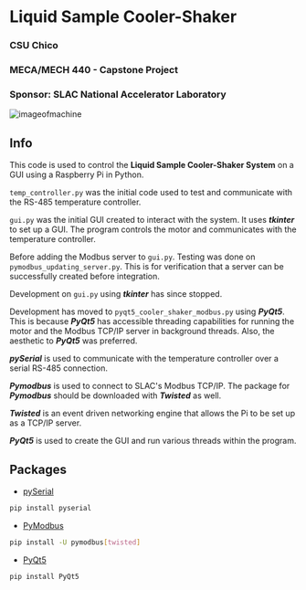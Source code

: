 # Liquid Sample Cooler-Shaker


### CSU Chico
### MECA/MECH 440 - Capstone Project
### Sponsor: SLAC National Accelerator Laboratory
![imageofmachine](https://user-images.githubusercontent.com/31226424/110340390-0cd9ce00-7fde-11eb-8746-3745831877fd.jpg)

## Info
This code is used to control the **Liquid Sample Cooler-Shaker System** on a GUI using a Raspberry Pi in Python.

`temp_controller.py` was the initial code used to test and communicate with the RS-485 temperature controller.

`gui.py` was the initial GUI created to interact with the system. It uses _**tkinter**_ to set up a GUI. The program controls the motor and communicates with the temperature controller.

Before adding the Modbus server to `gui.py`. Testing was done on `pymodbus_updating_server.py`. This is for verification that a server can be successfully created before integration.

Development on `gui.py` using  _**tkinter**_ has since stopped. 

Development has moved to `pyqt5_cooler_shaker_modbus.py` using _**PyQt5**_. This is because _**PyQt5**_ has accessible threading capabilities for running the motor and the Modbus TCP/IP server in background threads. Also, the aesthetic to _**PyQt5**_ was preferred.

_**pySerial**_ is used to communicate with the temperature controller over a serial RS-485 connection.

_**Pymodbus**_ is used to connect to SLAC's Modbus TCP/IP. The package for _**Pymodbus**_ should be downloaded with _**Twisted**_ as well. 

_**Twisted**_ is an event driven networking engine that allows the Pi to be set up as a TCP/IP server.

_**PyQt5**_ is used to create the GUI and run various threads within the program.

## Packages
- [pySerial](https://pypi.org/project/pyserial/)
```bash
pip install pyserial
```
- [PyModbus](https://pymodbus.readthedocs.io/en/latest/index.html)
```bash
pip install -U pymodbus[twisted]
```

- [PyQt5](https://pypi.org/project/PyQt5/)
```bash
pip install PyQt5
```
